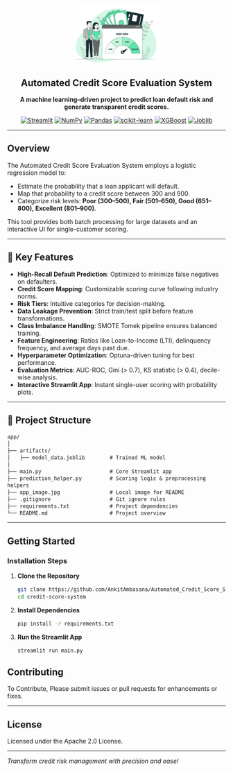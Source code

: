 <p align="center">
  <img src="./app_image.jpg" width="200" alt="Automated Credit Score Evaluation System" />
</p>

<h2 align="center">Automated Credit Score Evaluation System</h2>
<p align="center"><b>A machine learning–driven project to predict loan default risk and generate transparent credit scores.</b></p>

<p align="center">
  <a href="https://streamlit.io/"><img alt="Streamlit" src="https://img.shields.io/badge/Streamlit-1.45.0-ff4b4b?logo=streamlit&logoColor=white"></a>
  <a href="https://numpy.org/"><img alt="NumPy" src="https://img.shields.io/badge/NumPy-2.2.5-013243?logo=numpy&logoColor=white"></a>
  <a href="https://pandas.pydata.org/"><img alt="Pandas" src="https://img.shields.io/badge/Pandas-2.2.3-150458?logo=pandas&logoColor=white"></a>
  <a href="https://scikit-learn.org/"><img alt="scikit-learn" src="https://img.shields.io/badge/scikit learn-1.6.1-F7931E?logo=scikit-learn&logoColor=white"></a>
  <a href="https://xgboost.readthedocs.io/"><img alt="XGBoost" src="https://img.shields.io/badge/XGBoost-3.0.2-1A733A?logo=xgboost&logoColor=white"></a>
  <a href="https://joblib.readthedocs.io/"><img alt="Joblib" src="https://img.shields.io/badge/Joblib-1.5.0-3776AB?logo=python&logoColor=white"></a>
</p>

---

## Overview

The Automated Credit Score Evaluation System employs a logistic regression model to:
- Estimate the probability that a loan applicant will default.
- Map that probability to a credit score between 300 and 900.
- Categorize risk levels: **Poor (300–500), Fair (501–650), Good (651–800), Excellent (801–900)**.

This tool provides both batch processing for large datasets and an interactive UI for single-customer scoring.

---

## 🚀 Key Features

- **High-Recall Default Prediction**: Optimized to minimize false negatives on defaulters.
- **Credit Score Mapping**: Customizable scoring curve following industry norms.
- **Risk Tiers**: Intuitive categories for decision-making.
- **Data Leakage Prevention**: Strict train/test split before feature transformations.
- **Class Imbalance Handling**: SMOTE Tomek pipeline ensures balanced training.
- **Feature Engineering**: Ratios like Loan-to-Income (LTI), delinquency frequency, and average days past due.
- **Hyperparameter Optimization**: Optuna-driven tuning for best performance.
- **Evaluation Metrics**: AUC-ROC, Gini (> 0.7), KS statistic (> 0.4), decile-wise analysis.
- **Interactive Streamlit App**: Instant single-user scoring with probability plots.

---

## 📁 Project Structure

```
app/
│
├── artifacts/
│   ├── model_data.joblib        # Trained ML model
│
├── main.py                      # Core Streamlit app
├── prediction_helper.py         # Scoring logic & preprocessing helpers
├── app_image.jpg                # Local image for README
├── .gitignore                   # Git ignore rules
├── requirements.txt             # Project dependencies
└── README.md                    # Project overview
```

---

## Getting Started

### Installation Steps

1. **Clone the Repository**

   ```bash
   git clone https://github.com/AnkitAmbasana/Automated_Credit_Score_System.git
   cd credit-score-system
   ```

2. **Install Dependencies**

   ```bash
   pip install -r requirements.txt
   ```
  
3. **Run the Streamlit App**

   ```bash
   streamlit run main.py
   ```
  
## Contributing

To Contribute, Please submit issues or pull requests for enhancements or fixes.

---

## License

Licensed under the Apache 2.0 License.

---

*Transform credit risk management with precision and ease!*